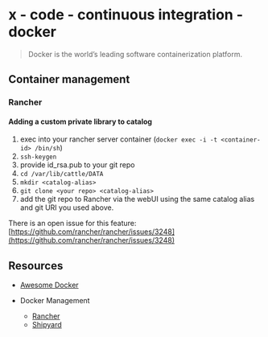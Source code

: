 # x - code - continuous integration - docker

> Docker is the world’s leading software containerization platform.

## Container management

### Rancher

#### Adding a custom private library to catalog

1.  exec into your rancher server container (`docker exec -i -t <container-id> /bin/sh`)
2.  `ssh-keygen`
3.  provide id_rsa.pub to your git repo
4.  `cd /var/lib/cattle/DATA`
5.  `mkdir <catalog-alias>`
6.  `git clone <your repo> <catalog-alias>`
7.  add the git repo to Rancher via the webUI using the same catalog alias and git URI you used above.

There is an open issue for this feature: [https://github.com/rancher/rancher/issues/3248](https://github.com/rancher/rancher/issues/3248)

## Resources

*   [Awesome Docker](https://github.com/veggiemonk/awesome-docker)

*   Docker Management
    *   [Rancher](http://rancher.com/)
    *   [Shipyard](http://shipyard-project.com/)
